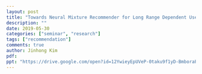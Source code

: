 ```yaml
---
layout: post
title: "Towards Neural Mixture Recommender for Long Range Dependent User Sequences"
description: ""
date: 2019-05-30
categories: ["seminar", "research"]
tags: ["recommendation"]
comments: true
author: Jinhong Kim
pdf:
ppt: "https://drive.google.com/open?id=12YwieyEpUVeP-0taku9f1yD-BmboraP7"
---
```

